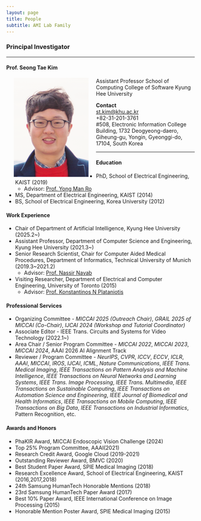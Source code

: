```yaml
---
layout: page
title: People 
subtitle: AMI Lab Family
---
```


### Principal Investigator
<hr>

#### Prof. Seong Tae Kim
  
<img src="https://raw.githubusercontent.com/ailabkhu/ailabkhu.github.io/master/img/SeongTae_Kim.png" width="200" height="265" align="left" hspace="20" />
Assistant Professor                  
School of Computing                
College of Software                   
Kyung Hee University                

**Contact**  
st.kim@khu.ac.kr  
+82-31-201-3761        
#508, Electronic Information College Building, 1732 Deogyeong-daero, Giheung-gu, Yongin, Gyeonggi-do, 17104, South Korea  
 

<hr>

#### Education 
* PhD, School of Electrical Engineering, KAIST (2019) 
   - Advisor: [Prof. Yong Man Ro](https://scholar.google.com/citations?user=IPzfF7cAAAAJ) 
* MS, Department of Electrical Engineering, KAIST (2014)  
* BS, School of Electrical Engineering, Korea University (2012)  
  
#### Work Experience
* Chair of Department of Artificial Intelligence, Kyung Hee University (2025.2~)
* Assistant Professor, Department of Computer Science and Engineering, Kyung Hee University (2021.3~)
* Senior Research Scientist, Chair for Computer Aided Medical Procedures, Department of Informatics, Technical University of Munich (2019.3~2021.2)
  - Advisor: [Prof. Nassir Navab](https://scholar.google.com/citations?user=kzoVUPYAAAAJ)
* Visiting Researcher, Department of Electrical and Computer Engineering, University of Toronto (2015)
  - Advisor: [Prof. Konstantinos N Plataniotis](https://scholar.google.com/citations?user=W-4N_2gAAAAJ)
  
#### Professional Services
* Organizing Committee - _MICCAI 2025 (Outreach Chair)_, _GRAIL 2025 of MICCAI (Co-Chair)_, _IJCAI 2024 (Workshop and Tutorial Coordinator)_
* Associate Editor - IEEE Trans. Circuits and Systems for Video Technology (2022.1~) 
* Area Chair / Senior Program Committee - _MICCAI 2022_, _MICCAI 2023_, _MICCAI 2024_, AAAI 2026 AI Alignment Track
* Reviewer / Program Committee - _NeurIPS_, _CVPR_, _ICCV_, _ECCV_, _ICLR_, _AAAI_, _MICCAI_, _IROS_, _IJCAI_, _ICML_, _Nature Communications_, _IEEE Trans. Medical Imaging_, _IEEE 
Transactions on Pattern Analysis and Machine Intelligence_, _IEEE Transactions on Neural Networks and Learning Systems_, _IEEE Trans. Image Processing_, _IEEE Trans. Multimedia_, _IEEE Transactions on Sustainable Computing_, _IEEE Transactions on Automation Science and Engineering_, _IEEE Journal of Biomedical and Health Informatics_, _IEEE Transactions on Mobile Computing_, _IEEE Transactions on Big Data_, _IEEE Transactions on Industrial Informatics_, Pattern Recognition, etc. 

#### Awards and Honors
* PhaKIR Award, MICCAI Endoscopic Vision Challenge (2024)
* Top 25% Program Committee, AAAI(2021)
* Research Credit Award, Google Cloud (2019-2021)
* Outstanding Reviewer Award, BMVC (2020)
* Best Student Paper Award, SPIE Medical Imaging (2018) 
* Research Excellence Award, School of Electrical Engineering, KAIST (2016,2017,2018) 
* 24th Samsung HumanTech Honorable Mentions (2018)
* 23rd Samsung HumanTech Paper Award (2017)
* Best 10% Paper Award, IEEE International Conference on Image Processing (2015)
* Honorable Mention Poster Award, SPIE Medical Imaging (2015)
